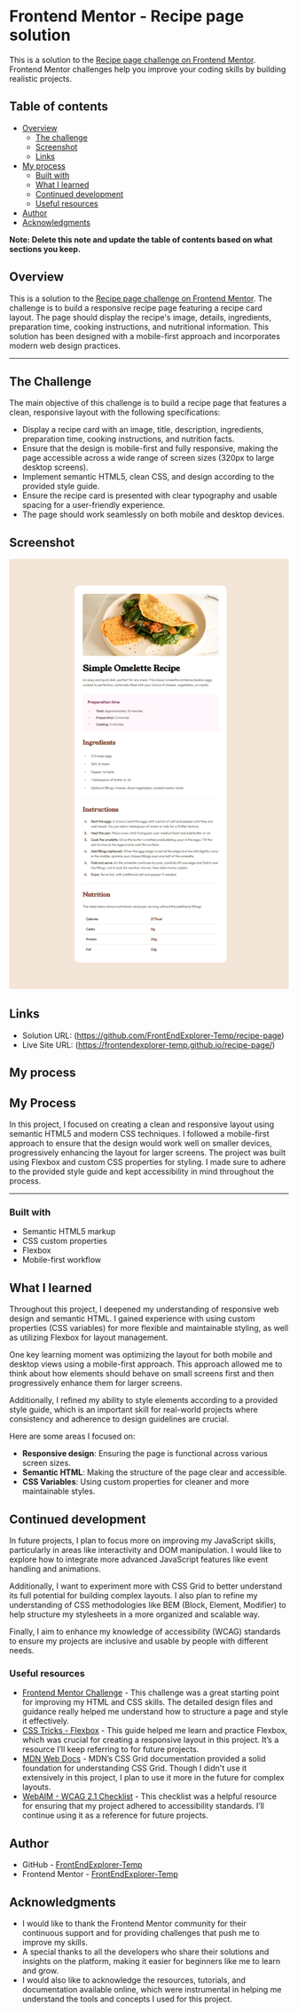 # Frontend Mentor - Recipe page solution

This is a solution to the [Recipe page challenge on Frontend Mentor](https://www.frontendmentor.io/challenges/recipe-page-KiTsR8QQKm). Frontend Mentor challenges help you improve your coding skills by building realistic projects.

## Table of contents

- [Overview](#overview)
  - [The challenge](#the-challenge)
  - [Screenshot](#screenshot)
  - [Links](#links)
- [My process](#my-process)
  - [Built with](#built-with)
  - [What I learned](#what-i-learned)
  - [Continued development](#continued-development)
  - [Useful resources](#useful-resources)
- [Author](#author)
- [Acknowledgments](#acknowledgments)

**Note: Delete this note and update the table of contents based on what sections you keep.**

## Overview

This is a solution to the [Recipe page challenge on Frontend Mentor](https://www.frontendmentor.io/challenges/recipe-page-KiTsR8QQKm). The challenge is to build a responsive recipe page featuring a recipe card layout. The page should display the recipe's image, details, ingredients, preparation time, cooking instructions, and nutritional information. This solution has been designed with a mobile-first approach and incorporates modern web design practices.

---

## The Challenge

The main objective of this challenge is to build a recipe page that features a clean, responsive layout with the following specifications:

- Display a recipe card with an image, title, description, ingredients, preparation time, cooking instructions, and nutrition facts.
- Ensure that the design is mobile-first and fully responsive, making the page accessible across a wide range of screen sizes (320px to large desktop screens).
- Implement semantic HTML5, clean CSS, and design according to the provided style guide.
- Ensure the recipe card is presented with clear typography and usable spacing for a user-friendly experience.
- The page should work seamlessly on both mobile and desktop devices.

## Screenshot

![](./preview.png)

## Links

- Solution URL: (https://github.com/FrontEndExplorer-Temp/recipe-page)
- Live Site URL: (https://frontendexplorer-temp.github.io/recipe-page/)

## My process

## My Process

In this project, I focused on creating a clean and responsive layout using semantic HTML5 and modern CSS techniques. I followed a mobile-first approach to ensure that the design would work well on smaller devices, progressively enhancing the layout for larger screens. The project was built using Flexbox and custom CSS properties for styling. I made sure to adhere to the provided style guide and kept accessibility in mind throughout the process.

---

### Built with

- Semantic HTML5 markup
- CSS custom properties
- Flexbox
- Mobile-first workflow

## What I learned

Throughout this project, I deepened my understanding of responsive web design and semantic HTML. I gained experience with using custom properties (CSS variables) for more flexible and maintainable styling, as well as utilizing Flexbox for layout management.

One key learning moment was optimizing the layout for both mobile and desktop views using a mobile-first approach. This approach allowed me to think about how elements should behave on small screens first and then progressively enhance them for larger screens.

Additionally, I refined my ability to style elements according to a provided style guide, which is an important skill for real-world projects where consistency and adherence to design guidelines are crucial.

Here are some areas I focused on:

- **Responsive design**: Ensuring the page is functional across various screen sizes.
- **Semantic HTML**: Making the structure of the page clear and accessible.
- **CSS Variables**: Using custom properties for cleaner and more maintainable styles.

## Continued development

In future projects, I plan to focus more on improving my JavaScript skills, particularly in areas like interactivity and DOM manipulation. I would like to explore how to integrate more advanced JavaScript features like event handling and animations.

Additionally, I want to experiment more with CSS Grid to better understand its full potential for building complex layouts. I also plan to refine my understanding of CSS methodologies like BEM (Block, Element, Modifier) to help structure my stylesheets in a more organized and scalable way.

Finally, I aim to enhance my knowledge of accessibility (WCAG) standards to ensure my projects are inclusive and usable by people with different needs.

### Useful resources

- [Frontend Mentor Challenge](https://www.frontendmentor.io/challenges/recipe-page-KiTsR8QQKm) - This challenge was a great starting point for improving my HTML and CSS skills. The detailed design files and guidance really helped me understand how to structure a page and style it effectively.
- [CSS Tricks - Flexbox](https://css-tricks.com/snippets/css/a-guide-to-flexbox/) - This guide helped me learn and practice Flexbox, which was crucial for creating a responsive layout in this project. It’s a resource I’ll keep referring to for future projects.
- [MDN Web Docs](https://developer.mozilla.org/en-US/docs/Web/CSS/CSS_Grid_Layout) - MDN’s CSS Grid documentation provided a solid foundation for understanding CSS Grid. Though I didn't use it extensively in this project, I plan to use it more in the future for complex layouts.
- [WebAIM - WCAG 2.1 Checklist](https://webaim.org/standards/wcag/checklist) - This checklist was a helpful resource for ensuring that my project adhered to accessibility standards. I’ll continue using it as a reference for future projects.

## Author

- GitHub - [FrontEndExplorer-Temp](https://github.com/FrontEndExplorer-Temp)
- Frontend Mentor - [FrontEndExplorer-Temp](https://www.frontendmentor.io/profile/FrontEndExplorer-Temp)

## Acknowledgments

- I would like to thank the Frontend Mentor community for their continuous support and for providing challenges that push me to improve my skills.
- A special thanks to all the developers who share their solutions and insights on the platform, making it easier for beginners like me to learn and grow.
- I would also like to acknowledge the resources, tutorials, and documentation available online, which were instrumental in helping me understand the tools and concepts I used for this project.
